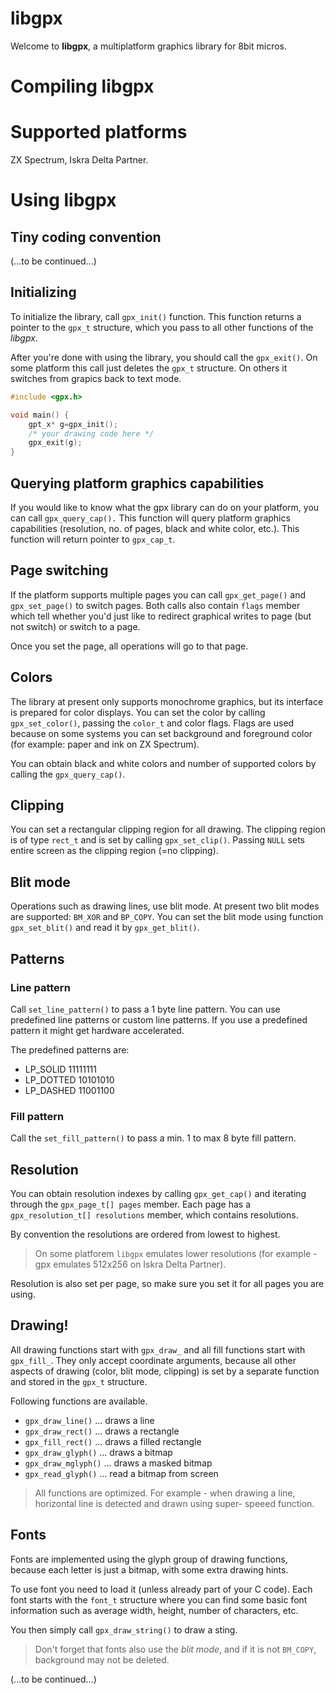 # libgpx

Welcome to **libgpx**, a multiplatform graphics library for 8bit micros. 

# Compiling libgpx

# Supported platforms

ZX Spectrum, Iskra Delta Partner.

# Using libgpx

## Tiny coding convention

(...to be continued...)

## Initializing

To initialize the library, call `gpx_init()` function. This function returns a pointer to the `gpx_t` structure, which you pass to all other functions of the *libgpx*.

After you're done with using the library, you should call the `gpx_exit()`. On some platform this call just deletes the `gpx_t` structure. On others it switches from grapics back to text mode.

~~~cpp
#include <gpx.h>

void main() {
    gpt_x* g=gpx_init();
    /* your drawing code here */
    gpx_exit(g);
}
~~~

## Querying platform graphics capabilities

If you would like to know what the gpx library can do on your platform, you can call `gpx_query_cap().` This function will query platform graphics capabilities (resolution, no. of pages, black and white color, etc.). This function will return pointer to `gpx_cap_t`.

## Page switching

If the platform supports multiple pages you can call `gpx_get_page()` and `gpx_set_page()` to switch pages. Both calls also contain `flags` member which tell whether you'd just like to redirect graphical writes to page (but not switch) or switch to a page.

Once you set the page, all operations will go to that page.

## Colors

The library at present only supports monochrome graphics, but its interface is prepared for color displays. You can set the color by calling `gpx_set_color()`, passing the `color_t` and color flags. Flags are used because on some systems you can set background and foreground color (for example: paper and ink on ZX Spectrum).

You can obtain black and white colors and number of supported colors by calling the `gpx_query_cap()`.

## Clipping

You can set a rectangular clipping region for all drawing. The clipping region is of type `rect_t` and is set by calling `gpx_set_clip()`. Passing `NULL` sets entire screen as the clipping region (=no clipping).

## Blit mode

Operations such as drawing lines, use blit mode. At present two blit modes are supported: `BM_XOR` and `BP_COPY`. You can set the blit mode using function `gpx_set_blit()` and read it by `gpx_get_blit()`.

## Patterns

### Line pattern

Call `set_line_pattern()` to pass a 1 byte line pattern. You can use predefined line patterns or custom line patterns. If you use a predefined pattern it might get hardware accelerated. 

The predefined patterns are:
 * LP_SOLID    11111111
 * LP_DOTTED   10101010
 * LP_DASHED   11001100

### Fill pattern

Call the `set_fill_pattern()` to pass a min. 1 to max 8 byte fill pattern.

## Resolution

You can obtain resolution indexes by calling `gpx_get_cap()` and iterating through the `gpx_page_t[] pages` member. Each page has a `gpx_resolution_t[] resolutions` member, which contains resolutions.

By convention the resolutions are ordered from lowest to highest.

 > On some platforem `libgpx` emulates lower resolutions (for example - 
 > gpx emulates 512x256 on Iskra Delta Partner). 

Resolution is also set per page, so make sure you set it for all pages you are using.

## Drawing!

All drawing functions start with `gpx_draw_` and all fill functions start with `gpx_fill_`. They only accept coordinate arguments, because all other aspects of drawing (color, blit mode, clipping) is set by a separate function and stored in the `gpx_t` structure.

Following functions are available.
 * `gpx_draw_line()` ... draws a line
 * `gpx_draw_rect()` ... draws a rectangle
 * `gpx_fill_rect()` ... draws a filled rectangle
 * `gpx_draw_glyph()` ... draws a bitmap
 * `gpx_draw_mglyph()` ... draws a masked bitmap
 * `gpx_read_glyph()` ... read a bitmap from screen

 > All functions are optimized. For example - when drawing a line,
 > horizontal line is detected and drawn using super- speeed function.

## Fonts

Fonts are implemented using the glyph group of drawing functions, because each letter is just a bitmap, with some extra drawing hints. 

To use font you need to load it (unless already part of your C code). Each font starts with the `font_t` structure where you can find some basic font information such as average width, height, number of characters, etc.

You then simply call `gpx_draw_string()` to draw a sting. 

 > Don't forget that fonts also use the *blit mode*, and if it is not `BM_COPY`, background may not be deleted.

(...to be continued...)